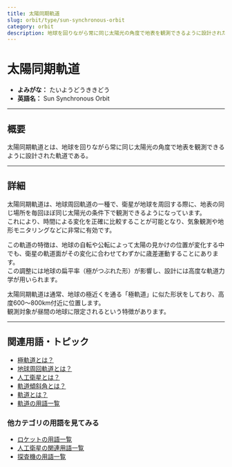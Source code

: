 ```yaml
---
title: 太陽同期軌道
slug: orbit/type/sun-synchronous-orbit
category: orbit
description: 地球を回りながら常に同じ太陽光の角度で地表を観測できるように設計された軌道である太陽同期軌道の意味・定義・内容について解説します。    
---
```


# 太陽同期軌道

- **よみがな：** たいようどうききどう  
- **英語名：** Sun Synchronous Orbit  

---

## 概要

太陽同期軌道とは、地球を回りながら常に同じ太陽光の角度で地表を観測できるように設計された軌道である。  

---

## 詳細

太陽同期軌道は、地球周回軌道の一種で、衛星が地球を周回する際に、地表の同じ場所を毎回ほぼ同じ太陽光の条件下で観測できるようになっています。  
これにより、時間による変化を正確に比較することが可能となり、気象観測や地形モニタリングなどに非常に有効です。  

この軌道の特徴は、地球の自転や公転によって太陽の見かけの位置が変化する中でも、衛星の軌道面がその変化に合わせてわずかに歳差運動することにあります。  
この調整には地球の扁平率（極がつぶれた形）が影響し、設計には高度な軌道力学が用いられます。  

太陽同期軌道は通常、地球の極近くを通る「極軌道」に似た形状をしており、高度600〜800km付近に位置します。  
観測対象が昼間の地球に限定されるという特徴があります。  

---

## 関連用語・トピック

- [極軌道とは？](docs/orbit/type/polar-orbit)
- [地球周回軌道とは？](docs/orbit/type/geocentric-orbit)
- [人工衛星とは？](docs/satellite/satellite)
- [軌道傾斜角とは？](docs/orbit/mechanics/inclination)
- [軌道とは？](docs/orbit/orbit)
- [軌道の用語一覧](docs/category/orbit)

### 他カテゴリの用語を見てみる
- [ロケットの用語一覧](docs/category/rocket)
- [人工衛星の関連用語一覧](docs/category/satellite)
- [探査機の用語一覧](docs/category/explorer)
